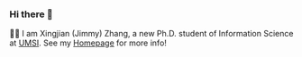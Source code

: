 ### Hi there 👋

🏄‍♂️ I am Xingjian (Jimmy) Zhang, a new Ph.D. student of Information Science at [UMSI](https://www.si.umich.edu). See my [Homepage](https://xingjian-zhang.notion.site) for more info!
